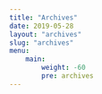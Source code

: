 ```yaml
---
title: "Archives"
date: 2019-05-28
layout: "archives"
slug: "archives"
menu:
    main:
        weight: -60
        pre: archives
---
```

